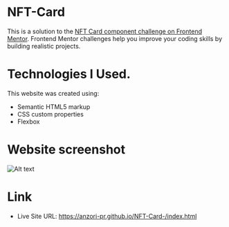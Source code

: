 # NFT-Card

This is a solution to the [NFT Card component challenge on Frontend Mentor](https://www.frontendmentor.io/challenges/qr-code-component-iux_sIO_H). Frontend Mentor challenges help you improve your coding skills by building realistic projects. 

# Technologies I Used.
This website was created using:

- Semantic HTML5 markup
- CSS custom properties
- Flexbox

# Website screenshot

![Alt text](https://github.com/Anzori-PR/NFT-Card-/blob/main/images/Screenshot%202023-02-18%20230747.png)



# Link
- Live Site URL: https://anzori-pr.github.io/NFT-Card-/index.html
